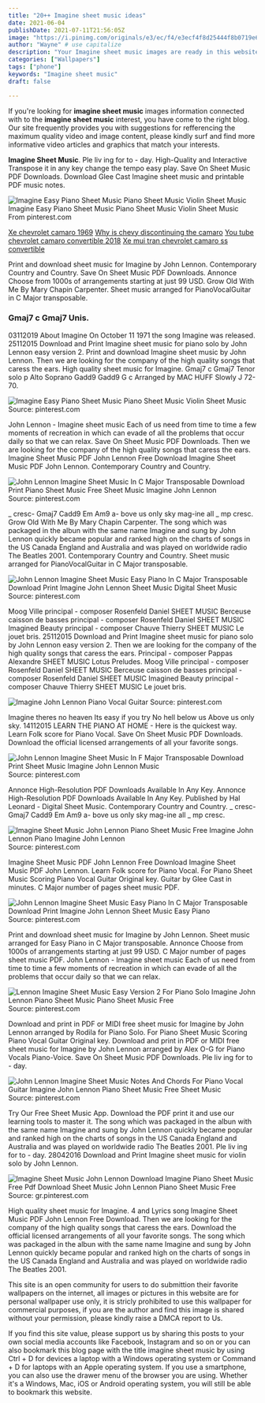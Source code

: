 ```yaml
---
title: "20++ Imagine sheet music ideas"
date: 2021-06-04
publishDate: 2021-07-11T21:56:05Z
image: "https://i.pinimg.com/originals/e3/ec/f4/e3ecf4f8d25444f8b0719e6127f66826.jpg"
author: "Wayne" # use capitalize
description: "Your Imagine sheet music images are ready in this website. Imagine sheet music are a topic that is being searched for and liked by netizens now. You can Find and Download the Imagine sheet music files here. Get all royalty-free images."
categories: ["Wallpapers"]
tags: ["phone"]
keywords: "Imagine sheet music"
draft: false

---
```


If you're looking for **imagine sheet music** images information connected with to the **imagine sheet music** interest, you have come to the right  blog.  Our site frequently  provides you with  suggestions  for refferencing  the maximum  quality video and image  content, please kindly surf and find more informative video articles and graphics  that match your interests.

**Imagine Sheet Music**. Ple liv ing for to - day. High-Quality and Interactive Transpose it in any key change the tempo easy play. Save On Sheet Music PDF Downloads. Download Glee Cast Imagine sheet music and printable PDF music notes.

![Imagine Easy Piano Sheet Music Piano Sheet Music Violin Sheet Music](https://i.pinimg.com/originals/e1/2f/db/e12fdb84d41dae18a6ab6aef44f32f3c.png "Imagine Easy Piano Sheet Music Piano Sheet Music Violin Sheet Music")
Imagine Easy Piano Sheet Music Piano Sheet Music Violin Sheet Music From pinterest.com

[Xe chevrolet camaro 1969](/xe-chevrolet-camaro-1969/)
[Why is chevy discontinuing the camaro](/why-is-chevy-discontinuing-the-camaro/)
[You tube chevrolet camaro convertible 2018](/you-tube-chevrolet-camaro-convertible-2018/)
[Xe mui tran chevrolet camaro ss convertible](/xe-mui-tran-chevrolet-camaro-ss-convertible/)

Print and download sheet music for Imagine by John Lennon. Contemporary Country and Country. Save On Sheet Music PDF Downloads. Annonce Choose from 1000s of arrangements starting at just 99 USD. Grow Old With Me By Mary Chapin Carpenter. Sheet music arranged for PianoVocalGuitar in C Major transposable.

### Gmaj7 c Gmaj7 Unis.

03112019 About Imagine On October 11 1971 the song Imagine was released. 25112015 Download and Print Imagine sheet music for piano solo by John Lennon easy version 2. Print and download Imagine sheet music by John Lennon. Then we are looking for the company of the high quality songs that caress the ears. High quality sheet music for Imagine. Gmaj7 c Gmaj7 Tenor solo p Alto Soprano Gadd9 Gadd9 G c Arranged by MAC HUFF Slowly J 72-70.


![Imagine Easy Piano Sheet Music Piano Sheet Music Violin Sheet Music](https://i.pinimg.com/originals/e1/2f/db/e12fdb84d41dae18a6ab6aef44f32f3c.png "Imagine Easy Piano Sheet Music Piano Sheet Music Violin Sheet Music")
Source: pinterest.com

John Lennon - Imagine sheet music Each of us need from time to time a few moments of recreation in which can evade of all the problems that occur daily so that we can relax. Save On Sheet Music PDF Downloads. Then we are looking for the company of the high quality songs that caress the ears. Imagine Sheet Music PDF John Lennon Free Download Imagine Sheet Music PDF John Lennon. Contemporary Country and Country.

![John Lennon Imagine Sheet Music In C Major Transposable Download Print Piano Sheet Music Free Sheet Music Imagine John Lennon](https://i.pinimg.com/originals/9b/1f/b5/9b1fb58b9aabe07000b92b84c19eb3aa.gif "John Lennon Imagine Sheet Music In C Major Transposable Download Print Piano Sheet Music Free Sheet Music Imagine John Lennon")
Source: pinterest.com

_ cresc- Gmaj7 Cadd9 Em Am9 a- bove us onIy sky mag-ine all _ mp cresc. Grow Old With Me By Mary Chapin Carpenter. The song which was packaged in the albun with the same name Imagine and sung by John Lennon quickly became popular and ranked high on the charts of songs in the US Canada England and Australia and was played on worldwide radio The Beatles 2001. Contemporary Country and Country. Sheet music arranged for PianoVocalGuitar in C Major transposable.

![John Lennon Imagine Sheet Music Easy Piano In C Major Transposable Download Print Imagine John Lennon Sheet Music Digital Sheet Music](https://i.pinimg.com/originals/3a/cd/41/3acd4194ab7037f4dccbd3f643421489.gif "John Lennon Imagine Sheet Music Easy Piano In C Major Transposable Download Print Imagine John Lennon Sheet Music Digital Sheet Music")
Source: pinterest.com

Moog Ville principal - composer Rosenfeld Daniel SHEET MUSIC Berceuse caisson de basses principal - composer Rosenfeld Daniel SHEET MUSIC Imagined Beauty principal - composer Chauve Thierry SHEET MUSIC Le jouet bris. 25112015 Download and Print Imagine sheet music for piano solo by John Lennon easy version 2. Then we are looking for the company of the high quality songs that caress the ears. Principal - composer Pappas Alexandre SHEET MUSIC Lotus Preludes. Moog Ville principal - composer Rosenfeld Daniel SHEET MUSIC Berceuse caisson de basses principal - composer Rosenfeld Daniel SHEET MUSIC Imagined Beauty principal - composer Chauve Thierry SHEET MUSIC Le jouet bris.

![Imagine John Lennon Piano Vocal Guitar](https://i.pinimg.com/originals/14/6e/bf/146ebfcb87066de532a58883a287af06.png "Imagine John Lennon Piano Vocal Guitar")
Source: pinterest.com

Imagine theres no heaven Its easy if you try No hell below us Above us only sky. 14112015 LEARN THE PIANO AT HOME - Here is the quickest way. Learn Folk score for Piano Vocal. Save On Sheet Music PDF Downloads. Download the official licensed arrangements of all your favorite songs.

![John Lennon Imagine Sheet Music In F Major Transposable Download Print Sheet Music Imagine John Lennon Music](https://i.pinimg.com/originals/fd/77/04/fd770467a329352e3e7baf2a8b26bd71.gif "John Lennon Imagine Sheet Music In F Major Transposable Download Print Sheet Music Imagine John Lennon Music")
Source: pinterest.com

Annonce High-Resolution PDF Downloads Available In Any Key. Annonce High-Resolution PDF Downloads Available In Any Key. Published by Hal Leonard - Digital Sheet Music. Contemporary Country and Country. _ cresc- Gmaj7 Cadd9 Em Am9 a- bove us onIy sky mag-ine all _ mp cresc.

![Imagine Sheet Music John Lennon Piano Sheet Music Free Imagine John Lennon Piano Imagine John Lennon](https://i.pinimg.com/originals/41/7b/3a/417b3ae49df6879d46faf31da586c76e.jpg "Imagine Sheet Music John Lennon Piano Sheet Music Free Imagine John Lennon Piano Imagine John Lennon")
Source: pinterest.com

Imagine Sheet Music PDF John Lennon Free Download Imagine Sheet Music PDF John Lennon. Learn Folk score for Piano Vocal. For Piano Sheet Music Scoring Piano Vocal Guitar Original key. Guitar by Glee Cast in minutes. C Major number of pages sheet music PDF.

![John Lennon Imagine Sheet Music Easy Piano In C Major Transposable Download Print Imagine John Lennon Sheet Music Easy Piano](https://i.pinimg.com/originals/c5/b3/2c/c5b32c7400725160ec43ece86b4d1c45.gif "John Lennon Imagine Sheet Music Easy Piano In C Major Transposable Download Print Imagine John Lennon Sheet Music Easy Piano")
Source: pinterest.com

Print and download sheet music for Imagine by John Lennon. Sheet music arranged for Easy Piano in C Major transposable. Annonce Choose from 1000s of arrangements starting at just 99 USD. C Major number of pages sheet music PDF. John Lennon - Imagine sheet music Each of us need from time to time a few moments of recreation in which can evade of all the problems that occur daily so that we can relax.

![Lennon Imagine Sheet Music Easy Version 2 For Piano Solo Imagine John Lennon Piano Sheet Music Piano Sheet Music Free](https://i.pinimg.com/originals/8f/7c/85/8f7c850c982ac8b9c4b926be17b037c5.png "Lennon Imagine Sheet Music Easy Version 2 For Piano Solo Imagine John Lennon Piano Sheet Music Piano Sheet Music Free")
Source: pinterest.com

Download and print in PDF or MIDI free sheet music for Imagine by John Lennon arranged by Rodila for Piano Solo. For Piano Sheet Music Scoring Piano Vocal Guitar Original key. Download and print in PDF or MIDI free sheet music for Imagine by John Lennon arranged by Alex O-G for Piano Vocals Piano-Voice. Save On Sheet Music PDF Downloads. Ple liv ing for to - day.

![John Lennon Imagine Sheet Music Notes And Chords For Piano Vocal Guitar Imagine John Lennon Piano Sheet Music Free Sheet Music](https://i.pinimg.com/originals/b5/7c/7a/b57c7a2dffda8c843c6e7c6833a14f3e.png "John Lennon Imagine Sheet Music Notes And Chords For Piano Vocal Guitar Imagine John Lennon Piano Sheet Music Free Sheet Music")
Source: pinterest.com

Try Our Free Sheet Music App. Download the PDF print it and use our learning tools to master it. The song which was packaged in the albun with the same name Imagine and sung by John Lennon quickly became popular and ranked high on the charts of songs in the US Canada England and Australia and was played on worldwide radio The Beatles 2001. Ple liv ing for to - day. 28042016 Download and Print Imagine sheet music for violin solo by John Lennon.

![Imagine Sheet Music John Lennon Download Imagine Piano Sheet Music Free Pdf Download Sheet Music John Lennon Piano Sheet Music Free](https://i.pinimg.com/originals/e3/ec/f4/e3ecf4f8d25444f8b0719e6127f66826.jpg "Imagine Sheet Music John Lennon Download Imagine Piano Sheet Music Free Pdf Download Sheet Music John Lennon Piano Sheet Music Free")
Source: gr.pinterest.com

High quality sheet music for Imagine. 4 and Lyrics song Imagine Sheet Music PDF John Lennon Free Download. Then we are looking for the company of the high quality songs that caress the ears. Download the official licensed arrangements of all your favorite songs. The song which was packaged in the albun with the same name Imagine and sung by John Lennon quickly became popular and ranked high on the charts of songs in the US Canada England and Australia and was played on worldwide radio The Beatles 2001.

This site is an open community for users to do submittion their favorite wallpapers on the internet, all images or pictures in this website are for personal wallpaper use only, it is stricly prohibited to use this wallpaper for commercial purposes, if you are the author and find this image is shared without your permission, please kindly raise a DMCA report to Us.

If you find this site value, please support us by sharing this posts to your own social media accounts like Facebook, Instagram and so on or you can also bookmark this blog page with the title imagine sheet music by using Ctrl + D for devices a laptop with a Windows operating system or Command + D for laptops with an Apple operating system. If you use a smartphone, you can also use the drawer menu of the browser you are using. Whether it's a Windows, Mac, iOS or Android operating system, you will still be able to bookmark this website.
